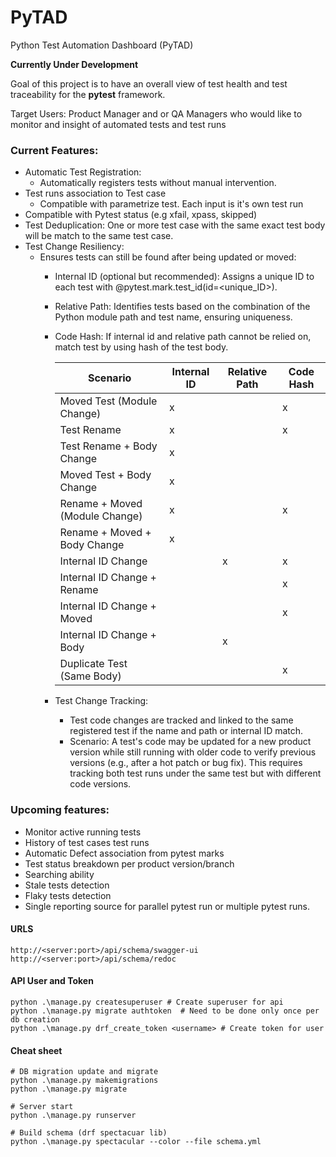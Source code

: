 # PyTAD
Python Test Automation Dashboard (PyTAD)

**Currently Under Development**

Goal of this project is to have an overall view of test health and test traceability for the **pytest** framework.

Target Users: 
    Product Manager and or QA Managers who would like to monitor and insight of automated tests and test runs

### Current Features:
- Automatic Test Registration:
  - Automatically registers tests without manual intervention.
- Test runs association to Test case
  - Compatible with parametrize test. Each input is it's own test run
- Compatible with Pytest status (e.g xfail, xpass, skipped)
- Test Deduplication: One or more test case with the same exact test body will be match to the same test case.
- Test Change Resiliency: 
  - Ensures tests can still be found after being updated or moved:
    - Internal ID (optional but recommended): Assigns a unique ID to each test with @pytest.mark.test_id(id=<unique_ID>).
    - Relative Path: Identifies tests based on the combination of the Python module path and test name, ensuring uniqueness. 
    - Code Hash: If internal id and relative path cannot be relied on, match test by using hash of the test body.
        
        | Scenario                        | Internal ID | Relative Path | Code Hash  |
        |---------------------------------|-------------|---------------|------------|
        | Moved Test (Module Change)      |      x      |               |     x      |
        | Test Rename                     |      x      |               |     x      |
        | Test Rename + Body Change       |      x      |               |            |
        | Moved Test + Body Change        |      x      |               |            |
        | Rename + Moved (Module Change)  |      x      |               |     x      |
        | Rename + Moved + Body Change    |      x      |               |            |
        | Internal ID Change              |             |       x       |     x      |
        | Internal ID Change + Rename     |             |               |     x      |
        | Internal ID Change + Moved      |             |               |     x      |
        | Internal ID Change + Body       |             |       x       |            |
        | Duplicate Test (Same Body)      |             |               |     x      |
    
    - Test Change Tracking:
      - Test code changes are tracked and linked to the same registered test if the name and path or internal ID match. 
      - Scenario: A test's code may be updated for a new product version while still running with older code to verify previous versions (e.g., after a hot patch or bug fix). This requires tracking both test runs under the same test but with different code versions.


    

### Upcoming features:
- Monitor active running tests
- History of test cases test runs
- Automatic Defect association from pytest marks
- Test status breakdown per product version/branch
- Searching ability
- Stale tests detection
- Flaky tests detection
- Single reporting source for parallel pytest run or multiple pytest runs.



#### URLS
```text
http://<server:port>/api/schema/swagger-ui
http://<server:port>/api/schema/redoc
```

#### API User and Token
```text
python .\manage.py createsuperuser # Create superuser for api
python .\manage.py migrate authtoken  # Need to be done only once per db creation
python .\manage.py drf_create_token <username> # Create token for user
```

#### Cheat sheet
```
# DB migration update and migrate
python .\manage.py makemigrations
python .\manage.py migrate

# Server start
python .\manage.py runserver

# Build schema (drf spectacuar lib)
python .\manage.py spectacular --color --file schema.yml
```